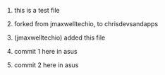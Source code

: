 1. this is a test file 

1. forked from jmaxwelltechio, to chrisdevsandapps

1. (jmaxwelltechio) added this file

1.  commit 1 here in asus

1.  commit 2 here in asus
